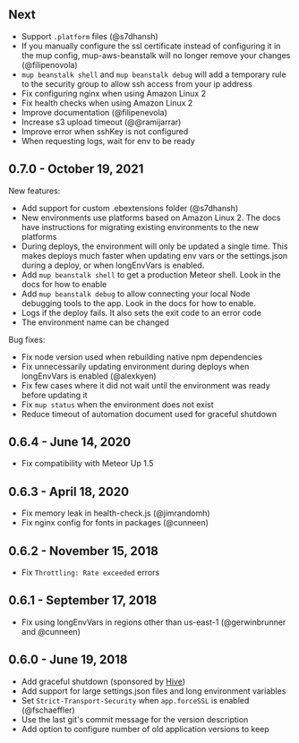 ## Next

- Support `.platform` files (@s7dhansh)
- If you manually configure the ssl certificate instead of configuring it in the mup config, mup-aws-beanstalk will no longer remove your changes (@filipenovola)
- `mup beanstalk shell` and `mup beanstalk debug` will add a temporary rule to the security group to allow ssh access from your ip address
- Fix configuring nginx when using Amazon Linux 2
- Fix health checks when using Amazon Linux 2
- Improve documentation (@filipenevola)
- Increase s3 upload timeout (@@ramijarrar)
- Improve error when sshKey is not configured
- When requesting logs, wait for env to be ready

## 0.7.0 - October 19, 2021

New features:

- Add support for custom .ebextensions folder (@s7dhansh)
- New environments use platforms based on Amazon Linux 2. The docs have instructions for migrating existing environments to the new platforms
- During deploys, the environment will only be updated a single time. This makes deploys much faster when updating env vars or the settings.json during a deploy, or when longEnvVars is enabled.
- Add `mup beanstalk shell` to get a production Meteor shell. Look in the docs for how to enable
- Add `mup beanstalk debug` to allow connecting your local Node debugging tools to the app. Look in the docs for how to enable.
- Logs if the deploy fails. It also sets the exit code to an error code
- The environment name can be changed

Bug fixes:

- Fix node version used when rebuilding native npm dependencies
- Fix unnecessarily updating environment during deploys when longEnvVars is enabled (@alexkyen)
- Fix few cases where it did not wait until the environment was ready before updating it
- Fix `mup status` when the environment does not exist
- Reduce timeout of automation document used for graceful shutdown

## 0.6.4 - June 14, 2020

- Fix compatibility with Meteor Up 1.5

## 0.6.3 - April 18, 2020

- Fix memory leak in health-check.js (@jimrandomh)
- Fix nginx config for fonts in packages (@cunneen)

## 0.6.2 - November 15, 2018

- Fix `Throttling: Rate exceeded` errors

## 0.6.1 - September 17, 2018

- Fix using longEnvVars in regions other than us-east-1 (@gerwinbrunner and @cunneen)

## 0.6.0 - June 19, 2018

- Add graceful shutdown (sponsored by [Hive](https://hive.com/))
- Add support for large settings.json files and long environment variables
- Set `Strict-Transport-Security` when `app.forceSSL` is enabled (@fschaeffler)
- Use the last git's commit message for the version description
- Add option to configure number of old application versions to keep
